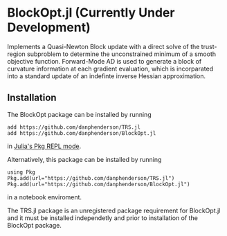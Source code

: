 # BlockOpt.jl (Currently Under Development)
Implements a Quasi-Newton Block update with a direct solve of the 
trust-region subproblem to determine the unconstrained minimum of a 
smooth objective function. Forward-Mode AD is used to generate a block
of curvature information at each gradient evaluation, which is incorparated
into a standard update of an indefinte inverse Hessian approximation.

## Installation
The BlockOpt package can be installed by running
```
add https://github.com/danphenderson/TRS.jl
add https://github.com/danphenderson/BlockOpt.jl
```
in [Julia's Pkg REPL mode](https://docs.julialang.org/en/v1/stdlib/Pkg/index.html#Getting-Started-1).


Alternatively, this package can be installed by running
```
using Pkg
Pkg.add(url="https://github.com/danphenderson/TRS.jl")
Pkg.add(url="https://github.com/danphenderson/BlockOpt.jl")
```
in a notebook enviroment. 

The TRS.jl package is an unregistered package requirement for BlockOpt.jl
and it must be installed independetly and prior to installation of the BlockOpt
package. 